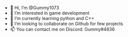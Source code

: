 - 👋 Hi, I’m @Gummy1073
- 👀 I’m interested in game development
- 🌱 I’m currently learning python and C++
- 💞️ I’m looking to collaborate on Github for few projects
- 📫 You can contact me on Discord: Gummy#4836

<!---
Gummy1073/Gummy1073 is a ✨ special ✨ repository because its `README.md` (this file) appears on your GitHub profile.
You can click the Preview link to take a look at your changes.
--->
